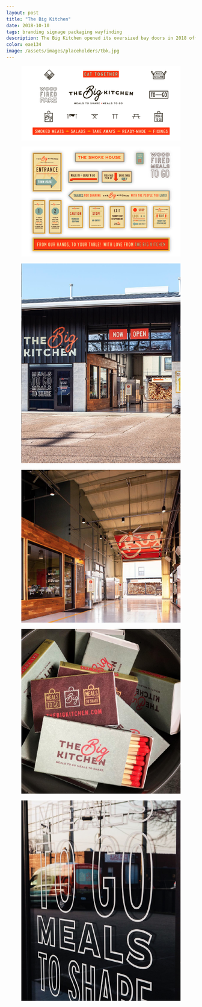 ```yaml
---
layout: post
title: "The Big Kitchen"
date: 2018-10-10
tags: branding signage packaging wayfinding
description: The Big Kitchen opened its oversized bay doors in 2018 offering Richmonders a brand new way to “do dinner.” Big Kitchen Hospitality, the team behind the popular Tazza Restaurants, has created a prepared meals concept allowing diners to enjoy handcrafted meals in the comfort of their own homes – and without having to get out of their cars.
color: eae134
image: /assets/images/placeholders/tbk.jpg
---
```


<div class="container">
  <figure>
    <img src="/assets/images/tbk/TBK_Brand.png" alt="The Big Kitchen Brand Elements"/>
  </figure>
  <figure>
    <img src="/assets/images/tbk/TBK_Signage.png" alt="The Big Kitchen Signage Cutsheet"/>
  </figure>
</div>

<div class="container-double">
<figure>
  <img src="/assets/images/tbk/TBK_1.png" alt="The Big Kitchen"/>
</figure>
<figure>
  <img src="/assets/images/tbk/TBK_2.png" alt="The Big Kitchen"/>
</figure>
<figure>
  <img src="/assets/images/tbk/TBK_3.png" alt="The Big Kitchen"/>
</figure>
<figure>
  <img src="/assets/images/tbk/TBK_4.png" alt="The Big Kitchen"/>
</figure>
</div>
